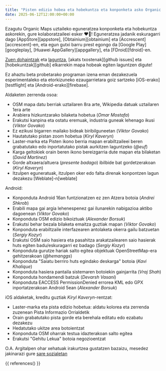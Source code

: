 ```yaml
---
title: "Pisten edizio hobea eta hobekuntza eta konponketa asko Organic Maps 2025ko uztaileko eguneratzean"
date: 2025-06-12T12:00:00+00:00
---
```


Ezagutu Organic Maps uztaileko eguneratzea konponketa eta hobekuntza askorekin, gure kolaboratzaileei esker ❤️💪! Eguneratzea jadanik eskuragarri dago [AppStore][appstore], [Obtainium][obtainium] eta [Accrescent][accrescent]-en, eta egun gutxi barru prest egongo da [Google Play][googleplay], [Huawei AppGallery][appgallery], eta [FDroid][fdroid]-en.

[Zuen dohaintzak](@/donate/index.md) eta [laguntza](@/contribute/index.md), [akats txostenak][github issues] eta [hobekuntzak][github] elkarrekin mapa hobeak egiten laguntzen digute!

Ez ahaztu beta probetarako programan izena eman dezakezuela esperimentaleko eta etorkizuneko ezaugarrietara goiz sartzeko [iOS-erako][testflight] eta [Android-erako][firebase].

Aldaketen zerrenda osoa:
- OSM mapa datu berriak uztailaren 8ra arte, Wikipedia datuak uztailaren 1era arte
- Arabiera hizkuntzarako bilaketa hobetua (_Omar Mostafa_)
- Erakutsi kanpina eta ostatu eremuak, industria guneak lehenago ikusi (_Viktor Govako_)
- Ez ezikusi bigarren mailako bideak biribilguneetan (_Viktor Govako_)
- Hautatutako pistan zoom hobetua (_Kiryl Kaveryn_)
- Laster-marka eta Pisten ikono berria mapan erabiltzaileei beren grabatutako edo inportatutako pistak aurkitzen laguntzeko (_@euf_)
- Karga geltokiek orain beren ikono bereizgarria dute mapan eta bilaketan (_David Martinez_)
- Gorde altxaera/altuera (_presente badago_) ibilbide bat gordetzerakoan (_Kiryl Kaveryn_)
- Itzulpen eguneratuak, itzulpen oker edo falta direnak konpontzen lagun dezakezu [Weblate]-n[weblate]

Android:
- Konponduta Android 16an funtzionatzen ez zen Atzera botoia (_Andrei Shkrob_)
- Erabili mapa gai argia lehenespenez gai ilunarekin nabigazioa aktibo dagoenean (_Viktor Govako_)
- Konponduta OSM edizio bikoiztuak (_Alexander Borsuk_)
- Erakutsi behar bezala bilaketa emaitza guztiak mapan (_Viktor Govako_)
- Konponduta erabiltzaile interfazearen antolaketa okerra gailu batzuetan (_Sergiy Kozyr_)
- Erakutsi OSM saio hasiera eta pasahitza arakatzailearen saio hasierak huts egiten badu/eskuragarri ez badago (_Sergiy Kozyr_)
- Konponduta gurutze hariak salto egitea objektuak OpenStreetMap-era gehitzerakoan (_@hemanggs_)
- Konponduta "Saiatu berriro huts egindako deskarga" botoia (_Kavi Khalique_)
- Konponduta hasiera pantaila sistemaren botoiekin gainjarrita (_Vraj Shah_)
- Konponduta hondamendi batzuk (_Devarsh Vasani_)
- Konponduta EACCESS PermissionDenied errorea KML edo GPX inportatzerakoan Android 5ean (_Alexander Borsuk_)

iOS aldaketak, kreditu guztiak _Kiryl Kaveryn_-rentzat:
- Laster-marka eta pista edizio hobetua: aldatu kolorea eta zerrenda zuzenean Pista Informazio Orrialdetik
- Orain grabatutako pista gorde eta berehala editatu edo ezabatu dezakezu
- Hedatutako ukitze area botoientzat
- Konponduta OSM oharrak testua idazterakoan salto egitea
- Erakutsi "Gehitu Lekua" botoia negozioentzat

O.A. Argitalpen ohar xehatuak irakurtzea gustatzen bazaizu, mesedez jakinarazi gure [sare sozialetan](/eu/#komunitatea)

{{ references() }}
